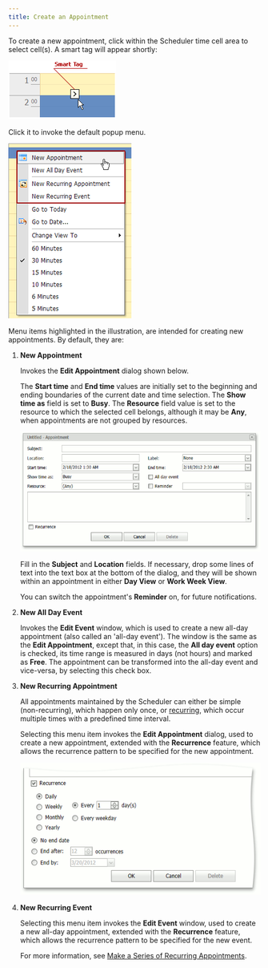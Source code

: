 ```yaml
---
title: Create an Appointment
---
```

To create a new appointment, click within the Scheduler time cell area to select cell(s). A smart tag will appear shortly:

![SmartTag](../../../images/Img7529.png)

Click it to invoke the default popup menu.

![NewAppMenu](../../../images/Img7969.png)

Menu items highlighted in the illustration, are intended for creating new appointments. By default, they are:
1. **New Appointment**
	
	 Invokes the **Edit Appointment** dialog shown below.
	
	The **Start time** and **End time** values are initially set to the beginning and ending boundaries of the current date and time selection. The **Show time as** field is set to **Busy**. The **Resource** field value is set to the resource to which the selected cell belongs, although it may be **Any**, when appointments are not grouped by resources.
	
	![NewAppointmentForm](../../../images/Img7970.png)
	
	Fill in the **Subject**  and **Location** fields. If necessary, drop some lines of text into the text box at the bottom of the dialog, and they will be shown within an appointment in either **Day View** or **Work Week View**.
	
	You can switch the appointment's **Reminder** on, for future notifications.
2. **New All Day Event**
	
	Invokes the **Edit Event** window, which is used to create a new all-day appointment (also called an 'all-day event'). The window is the same as the **Edit Appointment**, except that, in this case, the **All day event** option is checked, its time range is measured in days (not hours) and marked as **Free**. The appointment can be transformed into the all-day event and vice-versa, by selecting this check box.
3. **New Recurring Appointment**
	
	 All appointments maintained by the Scheduler can either be simple (non-recurring), which happen only once, or [recurring](../../../../interface-elements-for-web/articles/scheduler/appointment-management/make-a-series-of-recurring-appointments.md), which occur multiple times with a predefined time interval.
	
	Selecting this menu item invokes the **Edit Appointment** dialog, used to create a new appointment, extended with the **Recurrence** feature, which allows the recurrence pattern to be specified for the new appointment.
	
	![RecurrencePartNewApp](../../../images/Img7971.png)
4. **New Recurring Event**
	
	Selecting this menu item invokes the **Edit Event** window, used to create a new all-day appointment, extended with the **Recurrence** feature, which allows the recurrence pattern to be specified for the new event.
	
	For more information, see [Make a Series of Recurring Appointments](../../../../interface-elements-for-web/articles/scheduler/appointment-management/make-a-series-of-recurring-appointments.md).